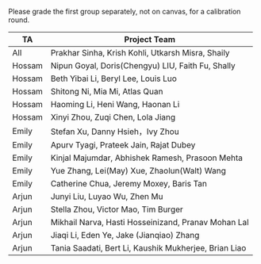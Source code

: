 Please grade the first group separately, not on canvas, for a calibration round.

| TA | Project Team |
|----|----|
| All | Prakhar Sinha, Krish Kohli, Utkarsh Misra, Shaily |
| Hossam | Nipun Goyal, Doris(Chengyu) LIU, Faith Fu, Shally |
| Hossam | Beth Yibai Li, Beryl Lee, Louis Luo |
| Hossam | Shitong Ni, Mia Mi, Atlas Quan |
| Hossam | Haoming Li, Heni Wang, Haonan Li |
| Hossam | Xinyi Zhou, Zuqi Chen, Lola Jiang |
| Emily | Stefan Xu, Danny Hsieh，Ivy Zhou |
| Emily | Apurv Tyagi, Prateek Jain, Rajat Dubey |
| Emily | Kinjal Majumdar, Abhishek Ramesh, Prasoon Mehta |
| Emily | Yue Zhang, Lei(May) Xue, Zhaolun(Walt) Wang |
| Emily | Catherine Chua, Jeremy Moxey, Baris Tan |
| Arjun | Junyi Liu, Luyao Wu, Zhen Mu |
| Arjun | Stella Zhou, Victor Mao, Tim Burger |
| Arjun | Mikhail Narva, Hasti Hosseinizand, Pranav Mohan Lal |
| Arjun | Jiaqi Li, Eden Ye, Jake (Jianqiao) Zhang |
| Arjun | Tania Saadati, Bert Li, Kaushik Mukherjee, Brian Liao |
